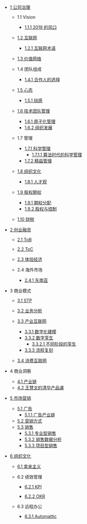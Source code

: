   - [1 公司治理](/公司治理/README.md)
    - 1.1 Vision
      - [1.1.1 2019 的风口](/公司治理/Vision/2019%20的风口.md)
    - [1.2 互联网](/公司治理/互联网/README.md)
      - [1.2.1 互联网术语](/公司治理/互联网/互联网术语.md)
    - [1.3 价值网络](/公司治理/价值网络/README.md)
      
    - 1.4 团队组成
      - [1.4.1 合作人的选择](/公司治理/团队组成/合作人的选择.md)
    - [1.5 心态](/公司治理/心态/README.md)
      - [1.5.1 钝感](/公司治理/心态/钝感.md)
    - [1.6 技术团队管理](/公司治理/技术团队管理/README.md)
      - [1.6.1 原子化管理](/公司治理/技术团队管理/原子化管理.md)
      - [1.6.2 组织发展](/公司治理/技术团队管理/组织发展.md)
    - 1.7 管理
      - [1.7.1 科学管理](/公司治理/管理/科学管理/README.md)
        - [1.7.1.1 算法时代的科学管理](/公司治理/管理/科学管理/算法时代的科学管理.md)
      - [1.7.2 精益管理](/公司治理/管理/精益管理/README.md)
        
    - [1.8 组织文化](/公司治理/组织文化/README.md)
      - [1.8.1 人才观](/公司治理/组织文化/人才观.md)
    - [1.9 股权期权](/公司治理/股权期权/README.md)
      - [1.9.1 期权分配](/公司治理/股权期权/期权分配.md)
      - [1.9.2 股权与控制](/公司治理/股权期权/股权与控制/README.md)
        
    - [1.10 财税](/公司治理/财税/README.md)
      
  - [2 创业融资](/创业融资/README.md)
    - [2.1 ToB](/创业融资/ToB/README.md)
      
    - [2.2 ToC](/创业融资/ToC/README.md)
      
    - [2.3 体验经济](/创业融资/体验经济/README.md)
      
    - 2.4 海外市场
      - [2.4.1 东南亚](/创业融资/海外市场/东南亚.md)
  - 3 商业模式
    - [3.1 STP](/商业模式/STP/README.md)
      
    - [3.2 业务分析](/商业模式/业务分析/README.md)
      
    - [3.3 产业互联网](/商业模式/产业互联网/README.md)
      - [3.3.1 数字化建模](/商业模式/产业互联网/数字化建模.md)
      - [3.3.2 数字孪生](/商业模式/产业互联网/数字孪生/README.md)
        - [3.3.2.1 不同阶段的孪生](/商业模式/产业互联网/数字孪生/不同阶段的孪生.md)
      - [3.3.3 流程复刻](/商业模式/产业互联网/流程复刻.md)
    - [3.4 消费互联网](/商业模式/消费互联网/README.md)
      
  - 4 商业洞察
    - [4.1 产业链](/商业洞察/产业链.md)
    - [4.2 王慧文的清华产品课](/商业洞察/王慧文的清华产品课.md)
  - [5 市场营销](/市场营销/README.md)
    - [5.1 广告](/市场营销/广告/README.md)
      - [5.1.1 广告产业链](/市场营销/广告/广告产业链.md)
    - [5.2 营销方式](/市场营销/营销方式.md)
    - [5.3 销售](/市场营销/销售/README.md)
      - [5.3.1 专业型销售](/市场营销/销售/专业型销售.md)
      - [5.3.2 销售数据分析](/市场营销/销售/销售数据分析.md)
      - [5.3.3 项目型销售](/市场营销/销售/项目型销售.md)
  - [6 组织文化](/组织文化/README.md)
    - [6.1 拿来主义](/组织文化/拿来主义.md)
    - 6.2 绩效管理
      - [6.2.1 KPI](/组织文化/绩效管理/KPI/README.md)
        
      - [6.2.2 OKR](/组织文化/绩效管理/OKR/README.md)
        
    - 6.3 远程办公
      - [6.3.1 Automattic](/组织文化/远程办公/Automattic.md)